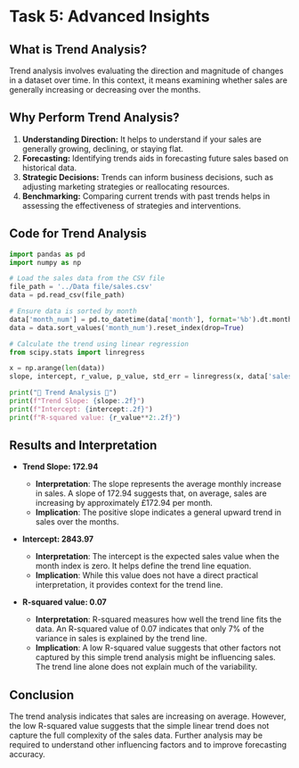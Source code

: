 # Task 5: Advanced Insights

## What is Trend Analysis?

Trend analysis involves evaluating the direction and magnitude of changes in a dataset over time. In this context, it means examining whether sales are generally increasing or decreasing over the months.

## Why Perform Trend Analysis?
1. **Understanding Direction:** It helps to understand if your sales are generally growing, declining, or staying flat.
2. **Forecasting:** Identifying trends aids in forecasting future sales based on historical data.
3. **Strategic Decisions:** Trends can inform business decisions, such as adjusting marketing strategies or reallocating resources.
4. **Benchmarking:** Comparing current trends with past trends helps in assessing the effectiveness of strategies and interventions.

## Code for Trend Analysis
```Python
import pandas as pd
import numpy as np

# Load the sales data from the CSV file
file_path = '../Data file/sales.csv'
data = pd.read_csv(file_path)

# Ensure data is sorted by month
data['month_num'] = pd.to_datetime(data['month'], format='%b').dt.month
data = data.sort_values('month_num').reset_index(drop=True)

# Calculate the trend using linear regression
from scipy.stats import linregress

x = np.arange(len(data))
slope, intercept, r_value, p_value, std_err = linregress(x, data['sales'])

print("🚀 Trend Analysis 🚀")
print(f"Trend Slope: {slope:.2f}")
print(f"Intercept: {intercept:.2f}")
print(f"R-squared value: {r_value**2:.2f}")
```

## Results and Interpretation

- **Trend Slope: 172.94**
  - **Interpretation**: The slope represents the average monthly increase in sales. A slope of 172.94 suggests that, on average, sales are increasing by approximately £172.94 per month.
  - **Implication**: The positive slope indicates a general upward trend in sales over the months.

- **Intercept: 2843.97**
  - **Interpretation**: The intercept is the expected sales value when the month index is zero. It helps define the trend line equation.
  - **Implication**: While this value does not have a direct practical interpretation, it provides context for the trend line.

- **R-squared value: 0.07**
  - **Interpretation**: R-squared measures how well the trend line fits the data. An R-squared value of 0.07 indicates that only 7% of the variance in sales is explained by the trend line.
  - **Implication**: A low R-squared value suggests that other factors not captured by this simple trend analysis might be influencing sales. The trend line alone does not explain much of the variability.

## Conclusion

The trend analysis indicates that sales are increasing on average. However, the low R-squared value suggests that the simple linear trend does not capture the full complexity of the sales data. Further analysis may be required to understand other influencing factors and to improve forecasting accuracy.
